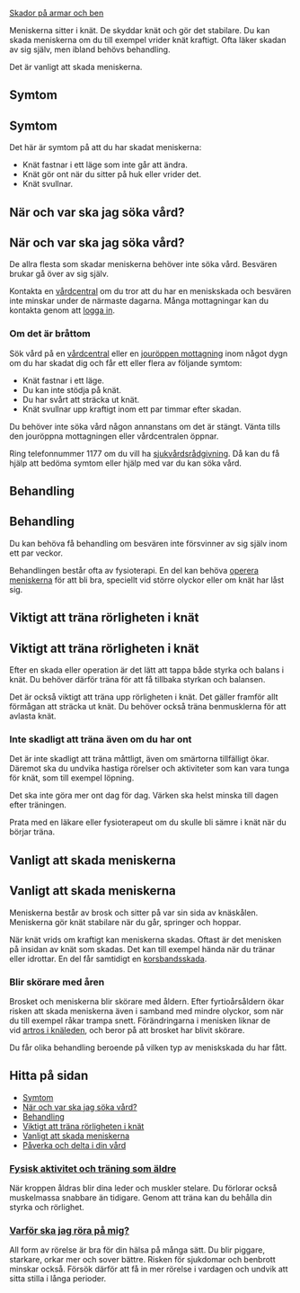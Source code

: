 [Skador på armar och ben](https://www.1177.se/olyckor--skador/skador-pa-armar-och-ben/)

Meniskerna sitter i knät. De skyddar knät och gör det stabilare. Du kan skada meniskerna om du till exempel vrider knät kraftigt. Ofta läker skadan av sig själv, men ibland behövs behandling.

Det är vanligt att skada meniskerna.

Symtom
------

Symtom
------

Det här är symtom på att du har skadat meniskerna:

*   Knät fastnar i ett läge som inte går att ändra.        
*   Knät gör ont när du sitter på huk eller vrider det.
*   Knät svullnar.

När och var ska jag söka vård?
------------------------------

När och var ska jag söka vård?
------------------------------

De allra flesta som skadar meniskerna behöver inte söka vård. Besvären brukar gå över av sig själv.

Kontakta en [vårdcentral](https://www.1177.se/lankbiblioteket/nationella-lankar/1177---lankar/hitta-vard---forinstallda-sok/hitta-vardcentral-nara-mig/) om du tror att du har en meniskskada och besvären inte minskar under de närmaste dagarna. Många mottagningar kan du kontakta genom att [logga in](https://www.1177.se/lankbiblioteket/nationella-lankar/1177---lankar/e-tjanster---behallare/e-tjanster---allman-inloggning/).

### **Om det är bråttom**

Sök vård på en [vårdcentral](https://www.1177.se/lankbiblioteket/nationella-lankar/1177---lankar/hitta-vard---forinstallda-sok/hitta-vardcentral-nara-mig/) eller en [jouröppen mottagning](https://www.1177.se/lankbiblioteket/nationella-lankar/1177---lankar/hitta-vard---forinstallda-sok/hitta-jourmottagning-nara-mig/) inom något dygn om du har skadat dig och får ett eller flera av följande symtom:

*   Knät fastnar i ett läge.
*   Du kan inte stödja på knät.
*   Du har svårt att sträcka ut knät.
*   Knät svullnar upp kraftigt inom ett par timmar efter skadan.

Du behöver inte söka vård någon annanstans om det är stängt. Vänta tills den jouröppna mottagningen eller vårdcentralen öppnar.

Ring telefonnummer 1177 om du vill ha [sjukvårdsrådgivning](https://www.1177.se/om-1177/nar-du-ringer-1177/nar-du-ringer-1177/). Då kan du få hjälp att bedöma symtom eller hjälp med var du kan söka vård.

Behandling
----------

Behandling
----------

Du kan behöva få behandling om besvären inte försvinner av sig själv inom ett par veckor.

Behandlingen består ofta av fysioterapi. En del kan behöva [operera meniskerna](https://www.1177.se/undersokning-behandling/operationer/operationer-av-kna-och-hofter/meniskoperation/) för att bli bra, speciellt vid större olyckor eller om knät har låst sig.

Viktigt att träna rörligheten i knät
------------------------------------

Viktigt att träna rörligheten i knät
------------------------------------

Efter en skada eller operation är det lätt att tappa både styrka och balans i knät. Du behöver därför träna för att få tillbaka styrkan och balansen.

Det är också viktigt att träna upp rörligheten i knät. Det gäller framför allt förmågan att sträcka ut knät. Du behöver också träna benmusklerna för att avlasta knät.

### **Inte skadligt att träna även om** du **har ont**

Det är inte skadligt att träna måttligt, även om smärtorna tillfälligt ökar. Däremot ska du undvika hastiga rörelser och aktiviteter som kan vara tunga för knät, som till exempel löpning.

Det ska inte göra mer ont dag för dag. Värken ska helst minska till dagen efter träningen.

Prata med en läkare eller fysioterapeut om du skulle bli sämre i knät när du börjar träna.

Vanligt att skada meniskerna
----------------------------

Vanligt att skada meniskerna
----------------------------

Meniskerna består av brosk och sitter på var sin sida av knäskålen. Meniskerna gör knät stabilare när du går, springer och hoppar.

När knät vrids om kraftigt kan meniskerna skadas. Oftast är det menisken på insidan av knät som skadas. Det kan till exempel hända när du tränar eller idrottar. En del får samtidigt en [korsbandsskada](https://www.1177.se/olyckor--skador/skador-pa-armar-och-ben/korsbandsskada-och-ledbandsskada-i-knat/).

### Blir skörare med åren

Brosket och meniskerna blir skörare med åldern. Efter fyrtioårsåldern ökar risken att skada meniskerna även i samband med mindre olyckor, som när du till exempel råkar trampa snett. Förändringarna i menisken liknar de vid [artros i knäleden](https://www.1177.se/sjukdomar--besvar/skelett-leder-och-muskler/leder/knaledsartros/), och beror på att brosket har blivit skörare.

Du får olika behandling beroende på vilken typ av meniskskada du har fått.

Hitta på sidan
--------------

*   [Symtom](https://www.1177.se/olyckor--skador/skador-pa-armar-och-ben/meniskskada/#section-42450)
*   [När och var ska jag söka vård?](https://www.1177.se/olyckor--skador/skador-pa-armar-och-ben/meniskskada/#section-42452)
*   [Behandling](https://www.1177.se/olyckor--skador/skador-pa-armar-och-ben/meniskskada/#section-42451)
*   [Viktigt att träna rörligheten i knät](https://www.1177.se/olyckor--skador/skador-pa-armar-och-ben/meniskskada/#section-146721)
*   [Vanligt att skada meniskerna](https://www.1177.se/olyckor--skador/skador-pa-armar-och-ben/meniskskada/#section-12023)
*   [Påverka och delta i din vård](https://www.1177.se/olyckor--skador/skador-pa-armar-och-ben/meniskskada/#section-92482)

### [Fysisk aktivitet och träning som äldre](https://www.1177.se/liv--halsa/fysisk-aktivitet-och-traning/traning-som-aldre/)

När kroppen åldras blir dina leder och muskler stelare. Du förlorar också muskelmassa snabbare än tidigare. Genom att träna kan du behålla din styrka och rörlighet.

### [Varför ska jag röra på mig?](https://www.1177.se/liv--halsa/fysisk-aktivitet-och-traning/varfor-ska-jag-rora-pa-mig/)

All form av rörelse är bra för din hälsa på många sätt. Du blir piggare, starkare, orkar mer och sover bättre. Risken för sjukdomar och benbrott minskar också. Försök därför att få in mer rörelse i vardagen och undvik att sitta stilla i långa perioder.